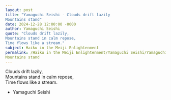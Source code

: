 ```yaml
---
layout: post
title: "Yamaguchi Seishi - Clouds drift lazily  
Mountains stand"
date: 2024-12-28 12:00:00 -0000
author: Yamaguchi Seishi
quote: "Clouds drift lazily,  
Mountains stand in calm repose,  
Time flows like a stream."
subject: Haiku in the Meiji Enlightenment
permalink: /Haiku in the Meiji Enlightenment/Yamaguchi Seishi/Yamaguchi Seishi - Clouds drift lazily  
Mountains stand
---
```


Clouds drift lazily,  
Mountains stand in calm repose,  
Time flows like a stream.

- Yamaguchi Seishi
